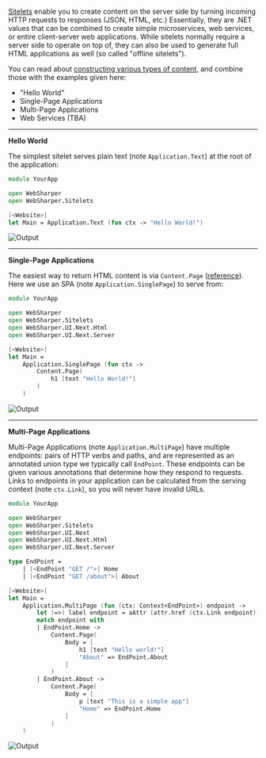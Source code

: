 <!-- ID:83535 -->

[Sitelets](//developers.websharper.com/docs/sitelets) enable you to create content on the server side by turning incoming HTTP requests to responses (JSON, HTML, etc.) Essentially, they are .NET values that can be combined to create simple microservices, web services, or entire client-server web applications. While sitelets normally require a server side to operate on top of, they can also be used to generate full HTML applications as well (so called "offline sitelets").

You can read about [constructing various types of content](https://forums.websharper.com/topic/83541), and combine those with the examples given here:

 * "Hello World"
 * Single-Page Applications
 * Multi-Page Applications
 * Web Services (TBA)


---

<!-- ID:83537 -->

**Hello World**

The simplest sitelet serves plain text (note `Application.Text`) at the root of the application:

```fsharp
module YourApp

open WebSharper
open WebSharper.Sitelets

[<Website>]
let Main = Application.Text (fun ctx -> "Hello World!")
```
![Output](https://camo.githubusercontent.com/fc38ae1cca18700e5fd0808f40ba18c714428cc7/687474703a2f2f692e696d6775722e636f6d2f665a6771654b6a6d2e706e67)

---

<!-- ID:83538 -->

**Single-Page Applications**

The easiest way to return HTML content is via `Content.Page` ([reference](http://developers.websharper.com/api/WebSharper.Sitelets.Content)). Here we use an SPA (note `Application.SinglePage`) to serve from:

```fsharp
module YourApp

open WebSharper
open WebSharper.Sitelets
open WebSharper.UI.Next.Html
open WebSharper.UI.Next.Server

[<Website>]
let Main =
    Application.SinglePage (fun ctx ->
        Content.Page(
            h1 [text "Hello World!"]
        )
    )
```

![Output](http://i.imgur.com/xYITvCql.png)

---

<!-- ID:83540 -->

**Multi-Page Applications**

Multi-Page Applications (note `Application.MultiPage`) have multiple endpoints: pairs of HTTP verbs and paths, and are represented as an annotated union type we typically call `EndPoint`. These endpoints can be given various annotations that determine how they respond to requests. Links to endpoints in your application can be calculated from the serving context (note `ctx.Link`), so you will never have invalid URLs.

```fsharp
module YourApp

open WebSharper
open WebSharper.Sitelets
open WebSharper.UI.Next
open WebSharper.UI.Next.Html
open WebSharper.UI.Next.Server

type EndPoint =
    | [<EndPoint "GET /">] Home
    | [<EndPoint "GET /about">] About

[<Website>]
let Main =
    Application.MultiPage (fun (ctx: Context<EndPoint>) endpoint ->
        let (=>) label endpoint = aAttr [attr.href (ctx.Link endpoint)] [text label]
        match endpoint with
        | EndPoint.Home ->
            Content.Page(
                Body = [
                    h1 [text "Hello world!"]
                    "About" => EndPoint.About
                ]
            )
        | EndPoint.About ->
            Content.Page(
                Body = [
                    p [text "This is a simple app"]
                    "Home" => EndPoint.Home
                ]
            )
    )
```

![Output](http://i.imgur.com/WMnmzIPl.png)